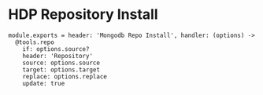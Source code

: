 
# HDP Repository Install

    module.exports = header: 'Mongodb Repo Install', handler: (options) ->
      @tools.repo
        if: options.source?
        header: 'Repository'
        source: options.source
        target: options.target
        replace: options.replace
        update: true
